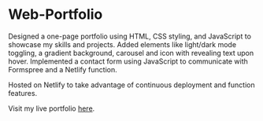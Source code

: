 # Web-Portfolio

Designed a one-page portfolio using HTML, CSS styling, and JavaScript to showcase my skills and projects.
Added elements like light/dark mode toggling, a gradient background, carousel and icon with revealing 
text upon hover. Implemented a contact form using JavaScript to communicate with Formspree and a 
Netlify function.

Hosted on Netlify to take advantage of continuous deployment and function features.

Visit my live portfolio [here](https://chrisfaris.netlify.app/).